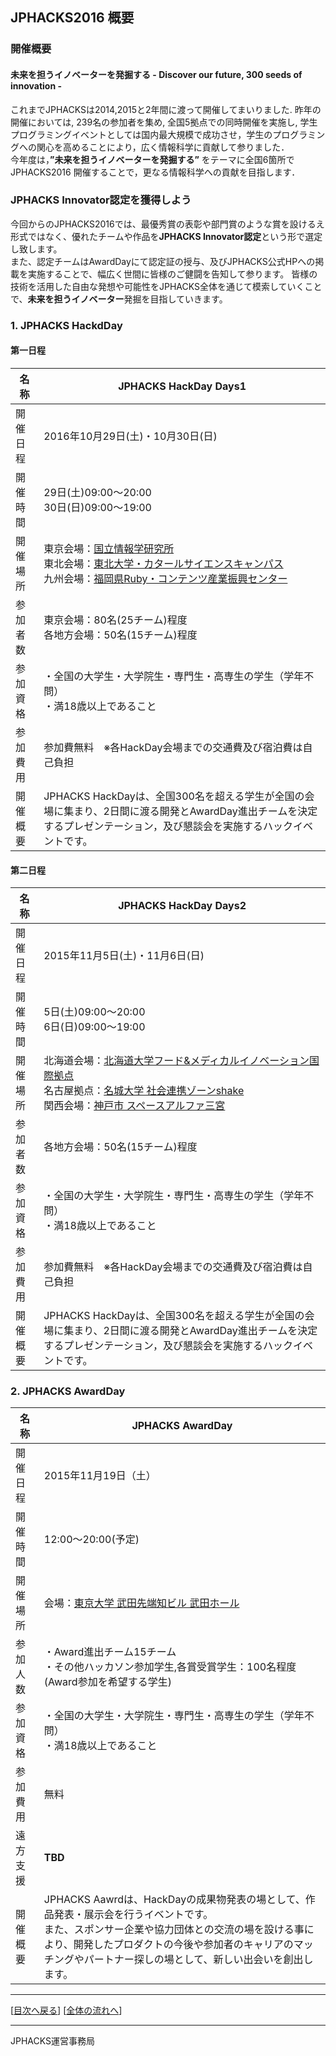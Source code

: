 ## JPHACKS2016 概要
### 開催概要
#### 未来を担うイノベーターを発掘する - Discover our future, 300 seeds of innovation -
これまでJPHACKSは2014,2015と2年間に渡って開催してまいりました. 昨年の開催においては, 239名の参加者を集め, 全国5拠点での同時開催を実施し, 学生プログラミングイベントとしては国内最大規模で成功させ，学生のプログラミングへの関心を高めることにより，広く情報科学に貢献して参りました．<br>
今年度は，**”未来を担うイノベーターを発掘する”** をテーマに全国6箇所でJPHACKS2016 開催することで，更なる情報科学への貢献を目指します．

### JPHACKS Innovator認定を獲得しよう
今回からのJPHACKS2016では、最優秀賞の表彰や部門賞のような賞を設けるえ形式ではなく、優れたチームや作品を**JPHACKS Innovator認定**という形で選定し致します。  
また、認定チームはAwardDayにて認定証の授与、及びJPHACKS公式HPへの掲載を実施することで、幅広く世間に皆様のご健闘を告知して参ります。
皆様の技術を活用した自由な発想や可能性をJPHACKS全体を通じて模索していくことで、**未来を担うイノベーター**発掘を目指していきます。

### 1. JPHACKS HackdDay
#### 第一日程
|名称|JPHACKS HackDay Days1|
|---|---|
|開催日程|2016年10月29日(土)・10月30日(日)|
|開催時間|29日(土)09:00〜20:00<br>30日(日)09:00〜19:00|
|開催場所|東京会場：[国立情報学研究所](http://www.nii.ac.jp/about/access/)<br>東北会場：[東北大学・カタールサイエンスキャンパス](http://qsc.eng.tohoku.ac.jp/jp/map.html)<br>九州会場：[福岡県Ruby・コンテンツ産業振興センター](http://frac.jp/about/)|
|参加者数|東京会場：80名(25チーム)程度<br>各地方会場：50名(15チーム)程度|
|参加資格|・全国の大学生・大学院生・専門生・高専生の学生（学年不問）<br>・満18歳以上であること|
|参加費用|参加費無料　※各HackDay会場までの交通費及び宿泊費は自己負担|
|開催概要|JPHACKS HackDayは、全国300名を超える学生が全国の会場に集まり、2日間に渡る開発とAwardDay進出チームを決定するプレゼンテーション，及び懇談会を実施するハックイベントです。|

#### 第二日程
|名称|JPHACKS HackDay Days2|
|---|---|
|開催日程|2015年11月5日(土)・11月6日(日)|
|開催時間|5日(土)09:00〜20:00<br>6日(日)09:00〜19:00|
|開催場所|北海道会場：[北海道大学フード&メディカルイノベーション国際拠点](https://www.fmi.hokudai.ac.jp/access)<br>名古屋拠点：[名城大学 社会連携ゾーンshake](https://www.meijo-u.ac.jp/about/campus/dome/)<br>関西会場：[神戸市 スペースアルファ三宮](http://www.spacealpha.jp/sannomiya/access.html)|
|参加者数|各地方会場：50名(15チーム)程度|
|参加資格|・全国の大学生・大学院生・専門生・高専生の学生（学年不問）<br>・満18歳以上であること|
|参加費用|参加費無料　※各HackDay会場までの交通費及び宿泊費は自己負担|
|開催概要|JPHACKS HackDayは、全国300名を超える学生が全国の会場に集まり、2日間に渡る開発とAwardDay進出チームを決定するプレゼンテーション，及び懇談会を実施するハックイベントです。|

### 2. JPHACKS AwardDay
|名称|JPHACKS AwardDay|
|---|---|
|開催日程|2015年11月19日（土）|
|開催時間|12:00〜20:00(予定)|
|開催場所|会場：[東京大学 武田先端知ビル 武田ホール](http://www.u-tokyo.ac.jp/campusmap/cam01_04_16_j.html)|
|参加人数|・Award進出チーム15チーム<br>・その他ハッカソン参加学生,各賞受賞学生：100名程度(Award参加を希望する学生)|
|参加資格|・全国の大学生・大学院生・専門生・高専生の学生（学年不問）<br>・満18歳以上であること|
|参加費用|無料|
|遠方支援|**TBD**|
|開催概要|JPHACKS Aawrdは、HackDayの成果物発表の場として、作品発表・展示会を行うイベントです。<br>また、スポンサー企業や協力団体との交流の場を設ける事により、開発したプロダクトの今後や参加者のキャリアのマッチングやパートナー探しの場として、新しい出会いを創出します。|

--------------
[[目次へ戻る](../README.md)] [[全体の流れへ](schedule.md)]

----
JPHACKS運営事務局
